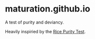 # maturation.github.io
A test of purity and deviancy.

Heavily inspiried by the [Rice Purity Test](https://github.com/ricepurity/ricepurity.github.com).
